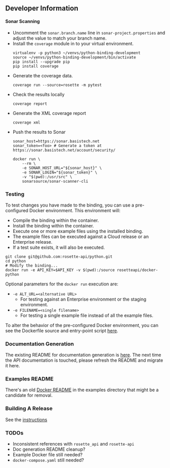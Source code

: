 ## Developer Information

#### Sonar Scanning
* Uncomment the `sonar.branch.name` line in `sonar-project.properties` and adjust the value to match your branch name.
* Install the `coverage` module in to your virtual environment.
  ```
  virtualenv -p python3 ~/venvs/python-binding-development
  source ~/venvs/python-binding-development/bin/activate
  pip install --upgrade pip
  pip install coverage
  ```
* Generate the coverage data.
  ```
  coverage run --source=rosette -m pytest
  ```
* Check the results locally
  ```
  coverage report
  ```
* Generate the XML coverage report
  ```
  coverage xml
  ```
* Push the results to Sonar
  ```
  sonar_host=https://sonar.basistech.net
  sonar_token=<foo> # Generate a token at https://sonar.basistech.net/account/security/

  docker run \
      --rm \
      -e SONAR_HOST_URL="${sonar_host}" \
      -e SONAR_LOGIN="${sonar_token}" \
      -v "$(pwd):/usr/src" \
      sonarsource/sonar-scanner-cli

  ```

### Testing
To test changes you have made to the binding, you can use a pre-configured Docker environment.  This environment will:
- Compile the binding within the container.
- Install the binding within the container.
- Execute one or more example files using the installed binding.
- The example files can be executed against a Cloud release or an Enterprise release.
- If a test suite exists, it will also be executed.

```
git clone git@github.com:rosette-api/python.git
cd python
# Modify the binding...
docker run -e API_KEY=$API_KEY -v $(pwd):/source rosetteapi/docker-python
```

Optional parameters for the `docker run` execution are:

- `-e ALT_URL=<alternative URL>`
  - For testing against an Enterprise environment or the staging environment.
- `-e FILENAME=<single filename>`
  - For testing a single example file instead of all the example files.

To alter the behavior of the pre-configured Docker environment, you can see the Dockerfile source and entry-point
script [here](https://git.basistech.net/raas/rapid-development-tools/tree/master/binding-dockerfiles). 

### Documentation Generation
The existing README for documentation generation is [here](docs/README.md).
The next time the API documentation is touched, please refresh the README and migrate it here.

### Examples README
There's an old [Docker README](examples/docker) in the examples directory that might be a candidate for removal.

### Building A Release
See the [instructions](https://git.basistech.net/raas/rapid-development-tools/tree/master/publish)

### TODOs
- Inconsistent references with `rosette_api` and `rosette-api`
- Doc generation README cleanup?
- Example Docker file still needed?
- `docker-compose.yaml` still needed?
